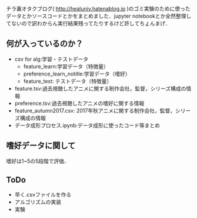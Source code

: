 チラ裏オタクブログ( http://healuniv.hatenablog.jp )のゴミ実験のために使ったデータとかソースコードとかをまとめました．jupyter notebookとか全然整理してないので訳わからん実行結果残ってたりするけど許してちょんまげ．

## 何が入っているのか？
- csv for alg:学習・テストデータ
   - feature_learn:学習データ（特徴量）
   - preference_learn_notitle:学習データ（嗜好）
   - feature_test: テストデータ（特徴量）
- feature.tsv:過去視聴したアニメに関する制作会社，監督，シリーズ構成の情報
- preference.tsv:過去視聴したアニメの嗜好に関する情報
- feature_autumn2017.csv: 2017年秋アニメに関する制作会社，監督，シリーズ構成の情報
- データ成形プロセス.ipynb:データ成形に使ったコード等まとめ

## 嗜好データに関して
嗜好は1~5の5段階で評価．

## ToDo
- 早く.csvファイルを作る
- アルゴリズムの実装
- 実験
